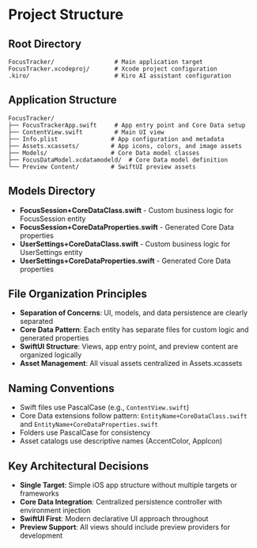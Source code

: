 # Project Structure

## Root Directory
```
FocusTracker/                 # Main application target
FocusTracker.xcodeproj/       # Xcode project configuration
.kiro/                        # Kiro AI assistant configuration
```

## Application Structure
```
FocusTracker/
├── FocusTrackerApp.swift     # App entry point and Core Data setup
├── ContentView.swift         # Main UI view
├── Info.plist               # App configuration and metadata
├── Assets.xcassets/         # App icons, colors, and image assets
├── Models/                  # Core Data model classes
├── FocusDataModel.xcdatamodeld/  # Core Data model definition
└── Preview Content/         # SwiftUI preview assets
```

## Models Directory
- **FocusSession+CoreDataClass.swift** - Custom business logic for FocusSession entity
- **FocusSession+CoreDataProperties.swift** - Generated Core Data properties
- **UserSettings+CoreDataClass.swift** - Custom business logic for UserSettings entity  
- **UserSettings+CoreDataProperties.swift** - Generated Core Data properties

## File Organization Principles
- **Separation of Concerns**: UI, models, and data persistence are clearly separated
- **Core Data Pattern**: Each entity has separate files for custom logic and generated properties
- **SwiftUI Structure**: Views, app entry point, and preview content are organized logically
- **Asset Management**: All visual assets centralized in Assets.xcassets

## Naming Conventions
- Swift files use PascalCase (e.g., `ContentView.swift`)
- Core Data extensions follow pattern: `EntityName+CoreDataClass.swift` and `EntityName+CoreDataProperties.swift`
- Folders use PascalCase for consistency
- Asset catalogs use descriptive names (AccentColor, AppIcon)

## Key Architectural Decisions
- **Single Target**: Simple iOS app structure without multiple targets or frameworks
- **Core Data Integration**: Centralized persistence controller with environment injection
- **SwiftUI First**: Modern declarative UI approach throughout
- **Preview Support**: All views should include preview providers for development